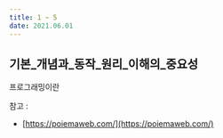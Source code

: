 ```yaml
---
title: 1 ~ 5 
date: 2021.06.01
---
```


## 기본_개념과_동작_원리_이해의_중요성
프로그래밍이란 



참고 :
* [https://poiemaweb.com/](https://poiemaweb.com/)
